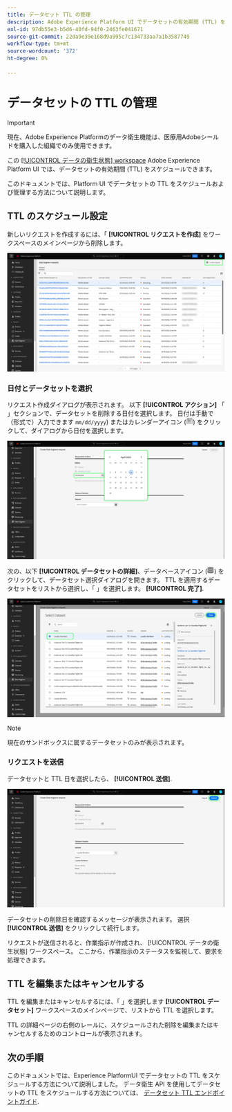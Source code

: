 ```yaml
---
title: データセット TTL の管理
description: Adobe Experience Platform UI でデータセットの有効期間 (TTL) をスケジュールする方法について説明します。
exl-id: 97db55e3-b5d6-40fd-94f0-2463fe041671
source-git-commit: 22da9e39e168d9a995c7c134733aa7a1b3587749
workflow-type: tm+mt
source-wordcount: '372'
ht-degree: 0%

---
```


# データセットの TTL の管理

>[!IMPORTANT]
>
>現在、Adobe Experience Platformのデータ衛生機能は、医療用Adobeシールドを購入した組織でのみ使用できます。

この [[!UICONTROL データの衛生状態] workspace](./overview.md) Adobe Experience Platform UI では、データセットの有効期間 (TTL) をスケジュールできます。

このドキュメントでは、Platform UI でデータセットの TTL をスケジュールおよび管理する方法について説明します。

## TTL のスケジュール設定

新しいリクエストを作成するには、「 **[!UICONTROL リクエストを作成]** をワークスペースのメインページから削除します。

![を示す画像 [!UICONTROL リクエストを作成] ボタンが選択されています](../images/ui/ttl/create-request-button.png)

<!-- The request creation dialog appears. Under the **[!UICONTROL Action]** section, select **[!UICONTROL Dataset]** to update the available controls for TTL scheduling-->

### 日付とデータセットを選択

リクエスト作成ダイアログが表示されます。 以下 **[!UICONTROL アクション]** 「 」セクションで、データセットを削除する日付を選択します。 日付は手動で（形式で）入力できます `mm/dd/yyyy`) またはカレンダーアイコン (![カレンダーアイコンの画像](../images/ui/ttl/calendar-icon.png)) をクリックして、ダイアログから日付を選択します。

![TTL に設定されている有効期限を示す画像](../images/ui/ttl/select-date.png)

次の、以下 **[!UICONTROL データセットの詳細]**、データベースアイコン (![データベースアイコンの画像](../images/ui/ttl/database-icon.png)) をクリックして、データセット選択ダイアログを開きます。 TTL を適用するデータセットをリストから選択し、「 」を選択します。 **[!UICONTROL 完了]**.

![選択されているデータセットを示す画像](../images/ui/ttl/select-dataset.png)

>[!NOTE]
>
>現在のサンドボックスに属するデータセットのみが表示されます。

### リクエストを送信

データセットと TTL 日を選択したら、 **[!UICONTROL 送信]**.

![を示す画像 [!UICONTROL 送信] ボタンが選択されています](../images/ui/ttl/submit.png)

データセットの削除日を確認するメッセージが表示されます。 選択 **[!UICONTROL 送信]** をクリックして続行します。

リクエストが送信されると、作業指示が作成され、 [!UICONTROL データの衛生状態] ワークスペース。 ここから、作業指示のステータスを監視して、要求を処理できます。

## TTL を編集またはキャンセルする

TTL を編集またはキャンセルするには、「 」を選択します **[!UICONTROL データセット]** ワークスペースのメインページで、リストから TTL を選択します。

TTL の詳細ページの右側のレールに、スケジュールされた削除を編集またはキャンセルするためのコントロールが表示されます。

## 次の手順

このドキュメントでは、Experience PlatformUI でデータセットの TTL をスケジュールする方法について説明しました。 データ衛生 API を使用してデータセットの TTL をスケジュールする方法については、 [データセット TTL エンドポイントガイド](../api/ttl.md).
